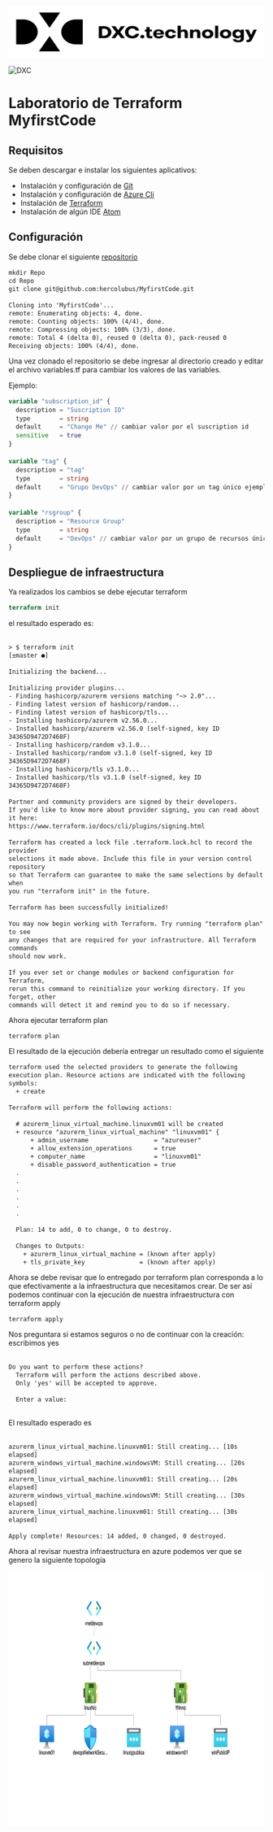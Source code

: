 
<img src="https://github.com/hercolubus/MyfirstCode/blob/master/dxc%20image.png" height="100" width="900" ></img>

![DXC](https://github.com/dxc-technology/DXC-Industrialized-AI-Starter/blob/master/dxc%20image.png)

# Laboratorio de Terraform MyfirstCode

## Requisitos

Se deben descargar e instalar los siguientes aplicativos:

- Instalación y configuración de [Git](https://git-scm.com/downloads)
- Instalación y configuración de [Azure Cli](https://git-scm.com/downloads)
- Instalación de [Terraform](https://www.terraform.io/downloads.html)
- Instalación de algún IDE [Atom](https://atom.io)


## Configuración
Se debe clonar el siguiente [repositorio](hercolubus/MyfirstCode.git)


```shell
mkdir Repo
cd Repo
git clone git@github.com:hercolubus/MyfirstCode.git

Cloning into 'MyfirstCode'...
remote: Enumerating objects: 4, done.
remote: Counting objects: 100% (4/4), done.
remote: Compressing objects: 100% (3/3), done.
remote: Total 4 (delta 0), reused 0 (delta 0), pack-reused 0
Receiving objects: 100% (4/4), done.

```
Una vez clonado el repositorio se debe ingresar al directorio creado y editar el archivo variables.tf para cambiar los valores de las variables.

Ejemplo:

```tf
variable "subscription_id" {
  description = "Suscription ID"
  type        = string
  default     = "Change Me" // cambiar valor por el suscription id
  sensitive   = true
}

variable "tag" {
  description = "tag"
  type        = string
  default     = "Grupo DevOps" // cambiar valor por un tag único ejemplo Grupo DevOps C
}

variable "rsgroup" {
  description = "Resource Group"
  type        = string
  default     = "DevOps" // cambiar valor por un grupo de recursos único ejemplo DevOps C
}

```

## Despliegue de infraestructura

Ya realizados los cambios se debe ejecutar terraform


```tf
terraform init

```

el resultado esperado es:

```shell

> $ terraform init                                                                                                                               [±master ●]

Initializing the backend...

Initializing provider plugins...
- Finding hashicorp/azurerm versions matching "~> 2.0"...
- Finding latest version of hashicorp/random...
- Finding latest version of hashicorp/tls...
- Installing hashicorp/azurerm v2.56.0...
- Installed hashicorp/azurerm v2.56.0 (self-signed, key ID 34365D9472D7468F)
- Installing hashicorp/random v3.1.0...
- Installed hashicorp/random v3.1.0 (self-signed, key ID 34365D9472D7468F)
- Installing hashicorp/tls v3.1.0...
- Installed hashicorp/tls v3.1.0 (self-signed, key ID 34365D9472D7468F)

Partner and community providers are signed by their developers.
If you'd like to know more about provider signing, you can read about it here:
https://www.terraform.io/docs/cli/plugins/signing.html

Terraform has created a lock file .terraform.lock.hcl to record the provider
selections it made above. Include this file in your version control repository
so that Terraform can guarantee to make the same selections by default when
you run "terraform init" in the future.

Terraform has been successfully initialized!

You may now begin working with Terraform. Try running "terraform plan" to see
any changes that are required for your infrastructure. All Terraform commands
should now work.

If you ever set or change modules or backend configuration for Terraform,
rerun this command to reinitialize your working directory. If you forget, other
commands will detect it and remind you to do so if necessary.

```

Ahora ejecutar terraform plan


```shell
terraform plan

```

El resultado de la ejecución debería entregar un resultado como el siguiente


```shell
terraform used the selected providers to generate the following execution plan. Resource actions are indicated with the following symbols:
  + create

Terraform will perform the following actions:

  # azurerm_linux_virtual_machine.linuxvm01 will be created
  + resource "azurerm_linux_virtual_machine" "linuxvm01" {
      + admin_username                  = "azureuser"
      + allow_extension_operations      = true
      + computer_name                   = "linuxvm01"
      + disable_password_authentication = true
  .
  .
  .
  .
  .
  .

  Plan: 14 to add, 0 to change, 0 to destroy.

  Changes to Outputs:
    + azurerm_linux_virtual_machine = (known after apply)
    + tls_private_key               = (known after apply)

```

Ahora se debe revisar que lo entregado por terraform plan corresponda a lo que efectivamente a la infraestructura que necesitamos crear. De ser así podemos continuar con la ejecución de nuestra infraestructura con terraform apply


```shell
terraform apply

```

Nos preguntara si estamos seguros o no de continuar con la creación: escribimos yes


```shell

Do you want to perform these actions?
  Terraform will perform the actions described above.
  Only 'yes' will be accepted to approve.

  Enter a value:


```

El resultado esperado es

```shell

azurerm_linux_virtual_machine.linuxvm01: Still creating... [10s elapsed]
azurerm_windows_virtual_machine.windowsVM: Still creating... [20s elapsed]
azurerm_linux_virtual_machine.linuxvm01: Still creating... [20s elapsed]
azurerm_windows_virtual_machine.windowsVM: Still creating... [30s elapsed]
azurerm_linux_virtual_machine.linuxvm01: Still creating... [30s elapsed]

Apply complete! Resources: 14 added, 0 changed, 0 destroyed.

```


Ahora al revisar nuestra infraestructura en azure podemos ver que se genero la siguiente topología

<img src="https://github.com/hercolubus/MyfirstCode/blob/master/Topologia.png" height="500" width="900" ></img>
